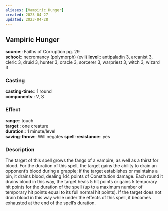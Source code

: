 ```yaml
---
aliases: [Vampiric Hunger]
created: 2023-04-27
updated: 2023-04-28
---
```


## Vampiric Hunger

**source**:: Faiths of Corruption pg. 29  
**school**:: necromancy (polymorph) (evil)
**level**:: antipaladin 3, arcanist 3, cleric 3, druid 3, hunter 3, oracle 3, sorcerer 3, warpriest 3, witch 3, wizard 3

### Casting

**casting-time**:: 1 round  
**components**:: V, S

### Effect

**range**:: touch  
**target**:: one creature  
**duration**:: 1 minute/level  
**saving-throw**:: Will negates
**spell-resistance**:: yes

### Description

The target of this spell grows the fangs of a vampire, as well as a thirst for blood. For the duration of this spell, the target gains the ability to drain an opponent’s blood during a grapple; if the target establishes or maintains a pin, it drains blood, dealing 1d4 points of Constitution damage. Each round it drains blood in this way, the target heals 5 hit points or gains 5 temporary hit points for the duration of the spell (up to a maximum number of temporary hit points equal to its full normal hit points). If the target does not drain blood in this way while under the effects of this spell, it becomes exhausted at the end of the spell’s duration.
